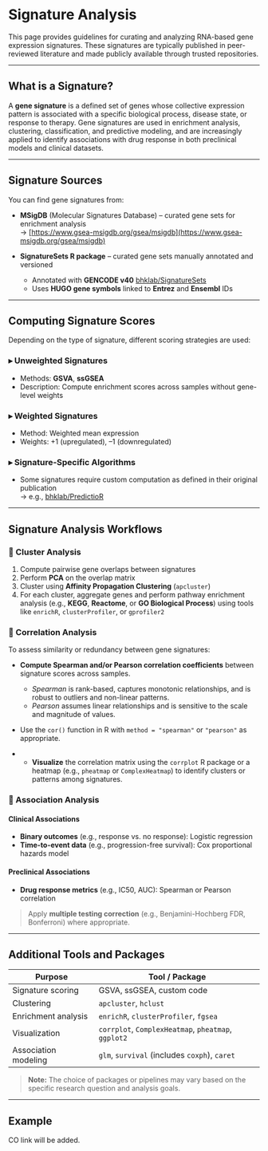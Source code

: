 # Signature Analysis

This page provides guidelines for curating and analyzing RNA-based gene expression signatures. These signatures are typically published in peer-reviewed literature and made publicly available through trusted repositories.

---

## What is a Signature?

A **gene signature** is a defined set of genes whose collective expression pattern is associated with a specific biological process, disease state, or response to therapy. Gene signatures are used in enrichment analysis, clustering, classification, and predictive modeling, and are increasingly applied to identify associations with drug response in both preclinical models and clinical datasets.

---

## Signature Sources

You can find gene signatures from:

- **MSigDB** (Molecular Signatures Database) – curated gene sets for enrichment analysis  
  → [https://www.gsea-msigdb.org/gsea/msigdb](https://www.gsea-msigdb.org/gsea/msigdb)

- **SignatureSets R package** – curated gene sets manually annotated and versioned  
  - Annotated with **GENCODE v40** [bhklab/SignatureSets](https://github.com/bhklab/SignatureSets)
  - Uses **HUGO gene symbols** linked to **Entrez** and **Ensembl** IDs

---

## Computing Signature Scores

Depending on the type of signature, different scoring strategies are used:

### ▸ Unweighted Signatures
- Methods: **GSVA**, **ssGSEA**
- Description: Compute enrichment scores across samples without gene-level weights

### ▸ Weighted Signatures
- Method: Weighted mean expression
- Weights: +1 (upregulated), –1 (downregulated)

### ▸ Signature-Specific Algorithms
- Some signatures require custom computation as defined in their original publication  
  → e.g., [bhklab/PredictioR](https://github.com/bhklab/PredictioR)

---

## Signature Analysis Workflows

### 🔹 Cluster Analysis

1. Compute pairwise gene overlaps between signatures
2. Perform **PCA** on the overlap matrix
3. Cluster using **Affinity Propagation Clustering** (`apcluster`)
4. For each cluster, aggregate genes and perform pathway enrichment analysis (e.g., **KEGG**, **Reactome**, or **GO Biological Process**) using tools like `enrichR`, `clusterProfiler`, or `gprofiler2`
  

### 🔹 Correlation Analysis

To assess similarity or redundancy between gene signatures:

- **Compute Spearman and/or Pearson correlation coefficients** between signature scores across samples.
  - *Spearman* is rank-based, captures monotonic relationships, and is robust to outliers and non-linear patterns.
  - *Pearson* assumes linear relationships and is sensitive to the scale and magnitude of values.
- Use the `cor()` function in R with `method = "spearman"` or `"pearson"` as appropriate.

- - **Visualize** the correlation matrix using the `corrplot` R package or a heatmap (e.g., `pheatmap` or `ComplexHeatmap`) to identify clusters or patterns among signatures.

### 🔹 Association Analysis

#### Clinical Associations
- **Binary outcomes** (e.g., response vs. no response): Logistic regression
- **Time-to-event data** (e.g., progression-free survival): Cox proportional hazards model

#### Preclinical Associations
- **Drug response metrics** (e.g., IC50, AUC): Spearman or Pearson correlation

> Apply **multiple testing correction** (e.g., Benjamini-Hochberg FDR, Bonferroni) where appropriate.

---

## Additional Tools and Packages

| Purpose                | Tool / Package                                      |
|------------------------|-----------------------------------------------------|
| Signature scoring      | GSVA, ssGSEA, custom code                           |
| Clustering             | `apcluster`, `hclust`                               |
| Enrichment analysis    | `enrichR`, `clusterProfiler`, `fgsea`               |
| Visualization          | `corrplot`, `ComplexHeatmap`, `pheatmap`, `ggplot2` |
| Association modeling   | `glm`, `survival` (includes `coxph`), `caret`       |

> **Note:** The choice of packages or pipelines may vary based on the specific research question and analysis goals.

---

## Example

CO link will be added. 